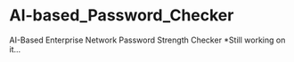 # AI-based_Password_Checker
AI-Based Enterprise Network Password Strength Checker
*Still working on it...
